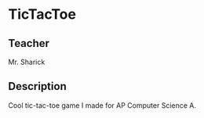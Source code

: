 # TicTacToe

## Teacher
Mr. Sharick

## Description
Cool tic-tac-toe game I made for AP Computer Science A.
